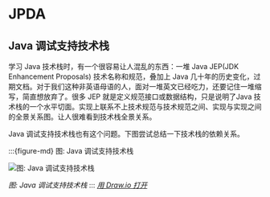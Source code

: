 # JPDA

## Java 调试支持技术栈



学习 Java 技术栈时，有一个很容易让人混乱的东西：一堆 Java JEP(JDK Enhancement Proposals) 技术名称和规范，叠加上 Java 几十年的历史变化，过期文档。对于我们这种非英语母语的人，面对一堆英文已经吃力，还要记住一堆缩写，简直想放弃了。很多 JEP  就是定义规范接口或数据结构，只是说明了Java 技术栈的一个水平切面。实现上联系不上技术规范与技术规范之间、实现与实现之间的全景关系图。让人很难看到技术栈全景关系。



Java 调试支持技术栈也有这个问题。下图尝试总结一下技术栈的依赖关系。


:::{figure-md} 图: Java 调试支持技术栈

<img src="/native-interface/jpda/debugging-tec-stack.drawio.svg" alt="图: Java 调试支持技术栈">

*图: Java 调试支持技术栈*
:::
*[用 Draw.io 打开](https://app.diagrams.net/?ui=sketch#Uhttps%3A%2F%2Fjvm-insider.mygraphql.com%2Fzh-cn%2Flatest%2F_images%2Fdebugging-tec-stack.drawio.svg)*